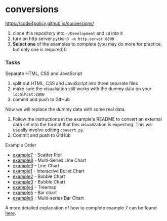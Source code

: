 # conversions

https://code4policy.github.io/conversions/

1. clone this repository into `~/Development` and `cd` into it
2. turn on http server `python3 -m http.server 8000`
3. **Select one** of the examples to complete (you may do more for practice, but only one is required)0

### Tasks

Separate HTML, CSS and JavaScript

1. split out HTML, CSS and JavaScript into three separate files
2. make sure the visualiation still works with the dummy data on your `localhost:8000`
2. commit and push to GitHub

Now we will replace the dummy data with some real data.

1. Follow the instructions in the example's README to convert an external data set into the format that this visualization is expecting. This will usually involve editing `convert.py`.
2. Commit and push to GitHub



Example Order

- [example7](./example7/index.html) - Scatter Plot
- [example8](./example8/index.html) - Multi-Series Line Chart
- [example9](./example9/index.html) - Line  Chart
- [example1](./example1/index.html) - Interactive Bullet Chart
- [example2](./example2/index.html) - Bubble Chart
- [example3](./example3/index.html) - Bubble Chart
- [example4](./example4/index.html) - Treemap
- [example5](./example5/index.html) - Bar chart
- [example6](./example6/index.html) - Multi-series Bar Chart

A more detailed explanation of how to complete example 7 can be found [here](https://github.com/code4policy/example7).
